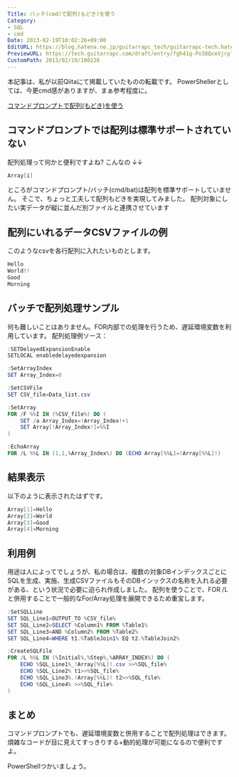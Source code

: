 ```yaml
---
Title: バッチ(cmd)で配列(もどき)を使う
Category:
- SQL
- cmd
Date: 2013-02-19T10:02:26+09:00
EditURL: https://blog.hatena.ne.jp/guitarrapc_tech/guitarrapc-tech.hatenablog.com/atom/entry/6802418398340412446
PreviewURL: https://tech.guitarrapc.com/draft/entry/fgh41q-Po38QceVjrplDfSvfT1o
CustomPath: 2013/02/19/100226
---
```


<!--
Date: 2013-02-19T10:02:26+09:00
URL: https://tech.guitarrapc.com/entry/2013/02/19/100226
-->

本記事は、私が以前Qiitaにて掲載していたものの転載です。 PowerShellerとしては、今更cmd感がありますが、まぁ参考程度に。

[コマンドプロンプトで配列(もどき)を使う ](http://qiita.com/items/8bc7bfe6e1178212e1ad)

## コマンドプロンプトでは配列は標準サポートされていない

配列処理って何かと便利ですよね? こんなの ↓↓

```ps1
Array[i]
```

ところがコマンドプロンプト/バッチ(cmd/bat)は配列を標準サポートしていません。 そこで、ちょっと工夫して配列もどきを実現してみました。
配列対象にしたい実データが縦に並んだ別ファイルと連携させています

## 配列にいれるデータCSVファイルの例

このようなcsvを各行配列に入れたいものとします。

```ps1
Hello
World!!
Good
Morning
```

## バッチで配列処理サンプル

何も難しいことはありません。FOR内部での処理を行うため、遅延環境変数を利用しています。 配列処理例ソース：

```ps1
:SETDelayedExpansionEnable
SETLOCAL enabledelayedexpansion

:SetArrayIndex
SET Array_Index=0

:SetCSVFile
SET CSV_file=Data_list.csv

:SetArray
FOR /F %%I IN (%CSV_file%) DO (
    SET /a Array_Index=!Array_Index!+1
    SET Array[!Array_Index!]=%%I
)

:EchoArray
FOR /L %%L IN (1,1,%Array_Index%) DO (ECHO Array[%%L]=!Array[%%L]!)
```

## 結果表示
以下のように表示されたはずです。

```ps1
Array[1]=Hello
Array[2]=World
Array[3]=Good
Array[4]=Morning
```

## 利用例

用途は人によってでしょうが、私の場合は、複数の対象DBインデックスごとにSQLを生成、実施、生成CSVファイルもそのDBインックスの名称を入れる必要がある、という状況で必要に迫られ作成しました。 配列を使うことで、FOR /Lと併用することで一般的なFor/Array処理を展開できるため重宝します。

```ps1
:SetSQLLine
SET SQL_Line1=OUTPUT_TO %CSV_file%
SET SQL_Line2=SELECT %Column1% FROM %Table1%
SET SQL_Line3=AND %Column2% FROM %Table2%
SET SQL_Line4=WHERE t1.%TableJoin1% EQ t2.%TableJoin2%

:CreateSQLFile
FOR /L %%L IN (%Initial%,%Step%,%ARRAY_INDEX%) DO (
    ECHO %SQL_Line1%_!Array[%%L]!.csv >>%SQL_file%
    ECHO %SQL_Line2% t1>>%SQL_file%
    ECHO %SQL_Line3%.!Array[%%L]! t2>>%SQL_file%
    ECHO %SQL_Line4% >>%SQL_file%
)
```

## まとめ

コマンドプロンプトでも、遅延環境変数と併用することで配列処理はできます。 煩雑なコードが目に見えてすっきりする+動的処理が可能になるので便利ですよ。

PowerShellつかいましょう。
